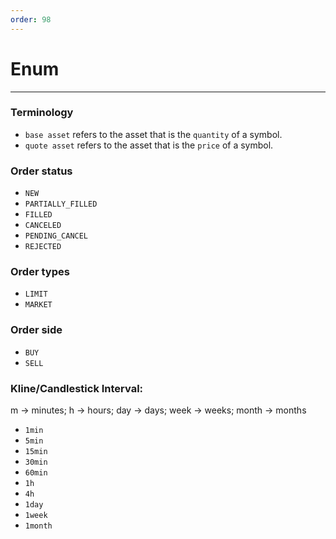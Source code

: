```yaml
---
order: 98
---
```


# Enum

---

### Terminology

- ```base asset``` refers to the asset that is the ```quantity``` of a symbol.
- ```quote asset``` refers to the asset that is the ```price``` of a symbol.

### Order status

- ```NEW```
- ```PARTIALLY_FILLED```
- ```FILLED``` 
- ```CANCELED```
- ```PENDING_CANCEL```
- ```REJECTED```

### Order types

- ```LIMIT```
- ```MARKET```

### Order side

- ```BUY```
- ```SELL```

### Kline/Candlestick Interval:

m -> minutes; h -> hours; day -> days; week -> weeks; month -> months

- ```1min```
- ```5min```
- ```15min```
- ```30min```
- ```60min```
- ```1h```
- ```4h```
- ```1day```
- ```1week```
- ```1month```